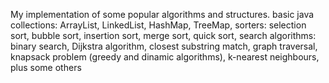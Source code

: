 My implementation of some popular algorithms and structures.
basic java collections:   ArrayList, LinkedList, HashMap, TreeMap,
sorters:                  selection sort, bubble sort, insertion sort, merge sort, quick sort,
search algorithms:        binary search, Dijkstra algorithm, closest substring match, graph traversal, knapsack problem (greedy and dinamic algorithms), k-nearest neighbours,
plus some others
